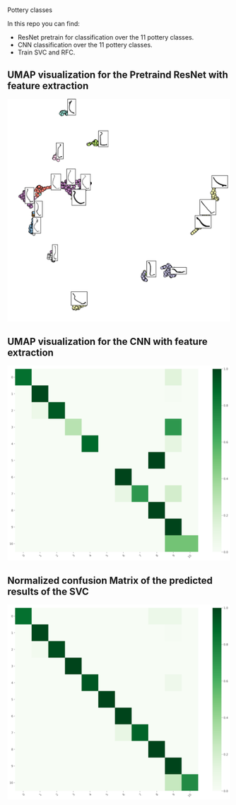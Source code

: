 #

Pottery classes

In this repo you can find:

- ResNet pretrain for classification over the 11 pottery classes.
- CNN classification over the 11 pottery classes.
- Train SVC and RFC.

## UMAP visualization for the Pretraind ResNet with feature extraction
![](result_plot/resNet/unap_resnet.png)

## UMAP visualization for the CNN with feature extraction
![](result_plot/custom_cnn/svm_confusion_matrix_custom_cnn.png)

## Normalized confusion Matrix of the predicted results of the SVC
![](result_plot/resNet/svc_confusion_matrix_resnet.png)
